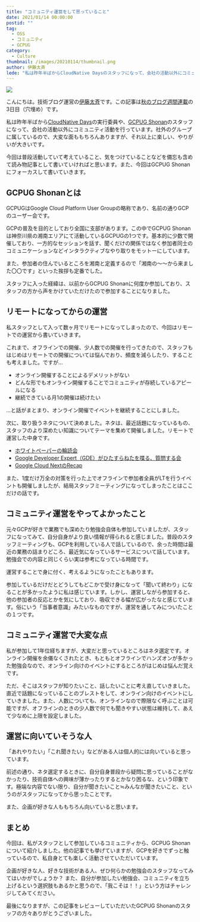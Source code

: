 ```yaml
---
title: "コミュニティ運営をして思っていること"
date: 2021/01/14 00:00:00
postid: ""
tag:
  - OSS
  - コミュニティ
  - GCPUG
category:
  - Culture
thumbnail: /images/20210114/thumbnail.png
author: 伊藤太斉
lede: "私は昨年半ばからCloudNative Daysのスタッフになって、会社の活動以外にコミュニティ活動を行っています。社外のグループに属しているので、大変な面ももちろんありますが、それ以上に楽しい、やりがいが大きいです。"
---
```


<img src="/images/20210114/4e4202b879470495078b35350428bb40.png" class="img-small-size" loading="lazy">

こんにちは。技術ブログ運営の[伊藤太斉](https://twitter.com/kaedemalu)です。この記事は[秋のブログ週間連載](/articles/20201026/)の3日目（穴埋め）です。

私は昨年半ばから[CloudNative Days](https://cloudnativedays.jp/)の実行委員や、[GCPUG Shonan](https://gcpug-shonan.connpass.com/)のスタッフになって、会社の活動以外にコミュニティ活動を行っています。社外のグループに属しているので、大変な面ももちろんありますが、それ以上に楽しい、やりがいが大きいです。

今回は普段活動していて考えていること、気をつけていることなどを備忘も含めて読み物記事として書いていければと思います。また、今回はGCPUG Shonanにフォーカスして書いていきます。

## GCPUG Shonanとは

GCPUGはGoogle Cloud Platform User Groupの略称であり、名前の通りGCPのユーザー会です。

GCPの普及を目的としており全国に支部があります。この中でGCPUG Shonanは神奈川県の湘南エリアにて活動しているGCPUGの1つです。基本的に少数で開催しており、一方的なセッションを話す、聞くだけの関係ではなく参加者同士のコミュニケーションなどインタラクティブなやり取りをモットーにしています。

また、参加者の住んでいるところを湘南と定義するので「湘南の〜〜から来ました〇〇です」といった挨拶も定番でした。

スタッフに入った経緯は、以前からGCPUG Shonanに何度か参加しており、スタッフの方から声をかけていただけたので参加することになりました。

## リモートになってからの運営

私スタッフとして入って数ヶ月でリモートになってしまったので、今回はリモートでの運営から書いていきます。

これまで、オフラインでの開催、少人数での開催を行ってきたので、スタッフもはじめはリモートでの開催については悩んでおり、頻度を減らしたり、することも考えました。ですが...

- オンライン開催することによるデメリットがない
- どんな形でもオンライン開催することでコミュニティが存続しているアピールになる
- 継続できている月1の開催は続けたい

...と話がまとまり、オンライン開催でイベントを継続することにしました。

次に、取り扱うネタについて決めました。ネタは、最近話題になっているもの、スタッフのより深めたい知識についてテーマを集めて開催しました。リモートで運営した中身です。

- [ホワイトペーパーの輪読会](https://gcpug-shonan.connpass.com/event/179246/)
- [Google Deyeloper Expert（GDE）がひたすらねたを喋る、質問する会](https://gcpug-shonan.connpass.com/event/190937/)
- [Google Cloud NextのRecap](https://gcpug-shonan.connpass.com/event/189674/)

また、1度だけ万全の対策を行った上でオフラインで参加者全員がLTを行うイベントも開催しましたが、結局スタッフミーティングになってしまったことはここだけの話です。

## コミュニティ運営をやってよかったこと

元々GCPが好きで業務でも深めたり勉強会自体も参加していましたが、スタッフになってみて、自分自身がより良い情報が得られると感じました。普段のスタッフミーティングも、GCPを利用している人で話しているので、余った時間は最近の業務の詰まりどころ、最近気になっているサービスについて話しています。勉強会での内容と同じくらい実は参考になっている時間です。

運営することで身に付く、考えるようになったこともあります。

参加しているだけだとどうしてもどこかで受け身になって「聞いて終わり」になることが多かったように私は感じています。しかし、運営しながら参加すると、他の参加者の反応とかを気にしており、吸収できる幅が広がったなと感じています。俗にいう「当事者意識」みたいなものですが、運営を通してみについたことの１つです。

## コミュニティ運営で大変な点

私が参加して1年位経ちますが、大変だと思っているところはネタ選定です。オンライン開催を余儀なくされたとき、もともとオフラインでハンズオンが多かった勉強会なので、オンライン向けのイベントにするところがはじめは悩んだ覚えです。

ただ、そこはスタッフが知りたいこと、話したいことに考え直していきました。直近で話題になっていることのブレストをして、オンライン向けのイベントにしていきました。また、人数についても、オンラインなので際限なく呼ぶことは可能ですが、オフラインのときの少人数で何でも聞きやすい状態は維持して、あえて少なめに上限を設定しました。

## 運営に向いていそうな人

「あれやりたい」「これ聞きたい」などがある人は個人的には向いていると思っています。

前述の通り、ネタ選定するときに、自分自身普段から疑問に思っていることがなかったり、技術自体への興味が薄かったりするとかなり困るな、という印象です。極端な内容でない限り、自分が聞きたいこと≒みんなが聞きたいこと、というのがスタッフになってから思ったことです。

また、企画が好きな人ももちろん向いていると思います。

## まとめ

今回は、私がスタッフとして参加しているコミュニティから、GCPUG Shonanについて紹介しました。他の記事でも挙げていますが、GCPを好きでずっと触っているので、私自身とても楽しく活動させていただいています。

企画が好きな人、好きな技術がある人、ぜひ何らかの勉強会のスタッフなってみてはいかがでしょうか？ また、自分が参加したい勉強会、コミュニティを立ち上げるという選択肢もあるかと思うので、「我こそは！！」という方はチャレンジしてみてください。

最後になりますが、この記事をレビューしていただいたGCPUG Shonanのスタッフの方々ありがとうございました。
